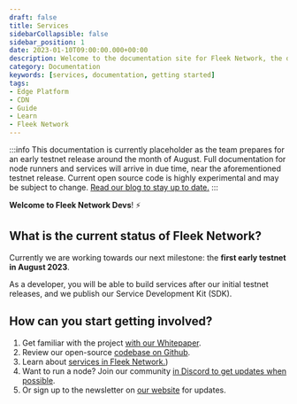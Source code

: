 ```yaml
---
draft: false
title: Services
sidebarCollapsible: false
sidebar_position: 1
date: 2023-01-10T09:00:00.000+00:00
description: Welcome to the documentation site for Fleek Network, the decentralized content and application layer built on established decentralized storage protocols combined with high-speed caching and an effective delivery layer.
category: Documentation
keywords: [services, documentation, getting started]
tags:
- Edge Platform
- CDN
- Guide
- Learn
- Fleek Network
---
```


:::info
This documentation is currently placeholder as the team prepares for an early testnet release around the month of August. Full documentation for node runners and services will arrive in due time, near the aforementioned testnet release. Current open source code is highly experimental and may be subject to change. [Read our blog to stay up to date.](https://blog.fleek.network/)
:::


**Welcome to Fleek Network Devs**! ⚡

## What is the current status of Fleek Network?

Currently we are working towards our next milestone: the **first early testnet in August 2023**.

As a developer, you will be able to build services after our initial testnet releases, and we publish our Service Development Kit (SDK). 

## How can you start getting involved?

1. Get familiar with the project [with our Whitepaper](https://whitepaper.fleek.network).
2. Review our open-source [codebase on Github](https://github.com/fleek-network/lightning/).
3. Learn about [services in Fleek Network.](./services.md))
3. Want to run a node? Join our community [in Discord to get updates when possible](https://discord.gg/fleekxyz).
4. Or sign up to the newsletter on [our website](https://fleek.network/) for updates.